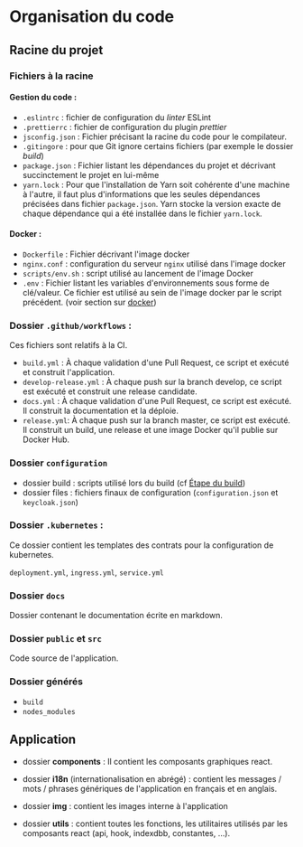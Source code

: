 # Organisation du code

## Racine du projet

### Fichiers à la racine

#### Gestion du code :

- `.eslintrc` : fichier de configuration du _linter_ ESLint
- `.prettierrc` : fichier de configuration du plugin _prettier_
- `jsconfig.json` : Fichier précisant la racine du code pour le compilateur.
- `.gitingore` : pour que Git ignore certains fichiers (par exemple le dossier _build_)
- `package.json` : Fichier listant les dépendances du projet et décrivant succinctement le projet en lui-même
- `yarn.lock` : Pour que l'installation de Yarn soit cohérente d'une machine à l'autre, il faut plus d'informations que les seules dépendances précisées dans fichier `package.json`. Yarn stocke la version exacte de chaque dépendance qui a été installée dans le fichier `yarn.lock`.
#### Docker :

- `Dockerfile` : Fichier décrivant l'image docker
- `nginx.conf` : configuration du serveur `nginx` utilisé dans l'image docker
- `scripts/env.sh` : script utilisé au lancement de l'image Docker
- `.env` : Fichier listant les variables d'environnements sous forme de clé/valeur. Ce fichier est utilisé au sein de l'image docker par le script précédent. (voir section sur [docker](docker.md))


### Dossier `.github/workflows` :

Ces fichiers sont relatifs à la CI.

- `build.yml` : À chaque validation d'une Pull Request, ce script et exécuté et construit l'application.
- `develop-release.yml` : À chaque push sur la branch develop, ce script est exécuté et construit une release candidate.
- `docs.yml` : À chaque validation d'une Pull Request, ce script est exécuté. Il construit la documentation et la déploie.
- `release.yml`: À chaque push sur la branch master, ce script est exécuté. Il construit un build, une release et une image Docker qu'il publie sur Docker Hub.


### Dossier `configuration`

- dossier build : scripts utilisé lors du build (cf [Étape du build](developer-guide/build.md))
- dossier files : fichiers finaux de configuration (`configuration.json` et `keycloak.json`)

### Dossier `.kubernetes` :

Ce dossier contient les templates des contrats pour la configuration de kubernetes.

`deployment.yml`, `ingress.yml`, `service.yml`

### Dossier `docs`

Dossier contenant le documentation écrite en markdown.

### Dossier `public` et `src`

Code source de l'application.

### Dossier générés

- `build`
- `nodes_modules`

## Application

- dossier **components** :
  Il contient les composants graphiques react.

- dossier **i18n** (internationalisation en abrégé) : contient les messages / mots / phrases génériques de l'application en français et en anglais.

- dossier **img** : contient les images interne à l'application

- dossier **utils** : contient toutes les fonctions, les utilitaires utilisés par les composants react (api, hook, indexdbb, constantes, ...).
